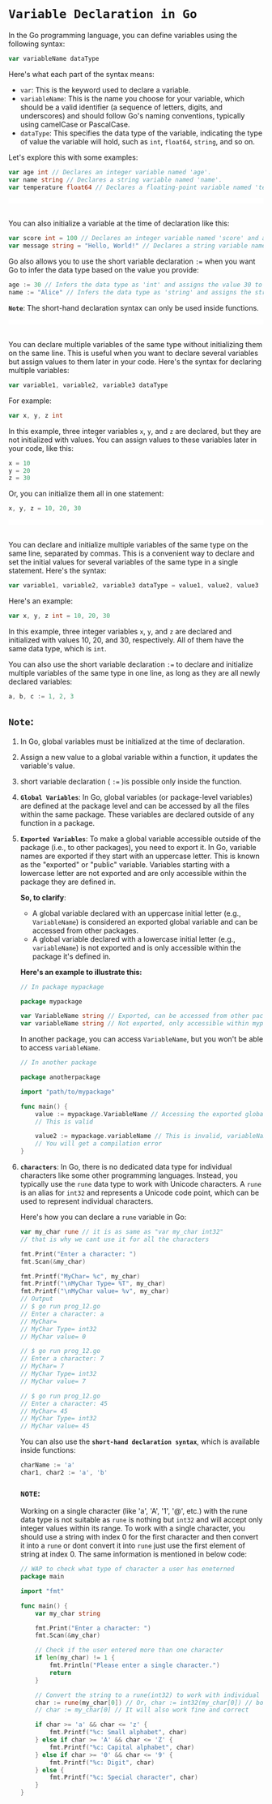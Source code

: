# `Variable Declaration in Go`

In the Go programming language, you can define variables using the following syntax:

```go
var variableName dataType
```

Here's what each part of the syntax means:

- `var`: This is the keyword used to declare a variable.
- `variableName`: This is the name you choose for your variable, which should be a valid identifier (a sequence of letters, digits, and underscores) and should follow Go's naming conventions, typically using camelCase or PascalCase.
- `dataType`: This specifies the data type of the variable, indicating the type of value the variable will hold, such as `int`, `float64`, `string`, and so on.

Let's explore this with some examples:

```go
var age int // Declares an integer variable named 'age'.
var name string // Declares a string variable named 'name'.
var temperature float64 // Declares a floating-point variable named 'temperature'.
```
<div style="border: 5px solid white;"></div>
<br>

You can also initialize a variable at the time of declaration like this:

```go
var score int = 100 // Declares an integer variable named 'score' and assigns it the value 100.
var message string = "Hello, World!" // Declares a string variable named 'message' and assigns it a string value.
```

Go also allows you to use the short variable declaration `:=` when you want Go to infer the data type based on the value you provide:

```go
age := 30 // Infers the data type as 'int' and assigns the value 30 to the 'age' variable.
name := "Alice" // Infers the data type as 'string' and assigns the string value to the 'name' variable.
```

**`Note`**: The short-hand declaration syntax can only be used inside functions.

<div style="border: 5px solid white;"></div>
<br>

You can declare multiple variables of the same type without initializing them on the same line. This is useful when you want to declare several variables but assign values to them later in your code. Here's the syntax for declaring multiple variables:

```go
var variable1, variable2, variable3 dataType
```

For example:

```go
var x, y, z int
```

In this example, three integer variables `x`, `y`, and `z` are declared, but they are not initialized with values. You can assign values to these variables later in your code, like this:

```go
x = 10
y = 20
z = 30
```

Or, you can initialize them all in one statement:

```go
x, y, z = 10, 20, 30
```

<div style="border: 5px solid white;"></div>
<br>

You can declare and initialize multiple variables of the same type on the same line, separated by commas. This is a convenient way to declare and set the initial values for several variables of the same type in a single statement. Here's the syntax:

```go
var variable1, variable2, variable3 dataType = value1, value2, value3
```

Here's an example:

```go
var x, y, z int = 10, 20, 30
```

In this example, three integer variables `x`, `y`, and `z` are declared and initialized with values 10, 20, and 30, respectively. All of them have the same data type, which is `int`.

You can also use the short variable declaration `:=` to declare and initialize multiple variables of the same type in one line, as long as they are all newly declared variables:

```go
a, b, c := 1, 2, 3
```

## **`Note`**:
1. In Go, global variables must be initialized at the time of declaration.
2. Assign a new value to a global variable within a function, it updates the variable's value.
3. short variable declaration ( `:=` )is possible only inside the function.
4. **`Global Variables`**: In Go, global variables (or package-level variables) are defined at the package level and can be accessed by all the files within the same package. These variables are declared outside of any function in a package.

5. **`Exported Variables`**: To make a global variable accessible outside of the package (i.e., to other packages), you need to export it. In Go, variable names are exported if they start with an uppercase letter. This is known as the "exported" or "public" variable. Variables starting with a lowercase letter are not exported and are only accessible within the package they are defined in.

    **So, to clarify**:

    - A global variable declared with an uppercase initial letter (e.g., `VariableName`) is considered an exported global variable and can be accessed from other packages.
    - A global variable declared with a lowercase initial letter (e.g., `variableName`) is not exported and is only accessible within the package it's defined in.

    **Here's an example to illustrate this:**

    ```go
    // In package mypackage

    package mypackage

    var VariableName string // Exported, can be accessed from other packages
    var variableName string // Not exported, only accessible within mypackage
    ```

    In another package, you can access `VariableName`, but you won't be able to access `variableName`.

    ```go
    // In another package

    package anotherpackage

    import "path/to/mypackage"

    func main() {
        value := mypackage.VariableName // Accessing the exported global variable
        // This is valid

        value2 := mypackage.variableName // This is invalid, variableName is not exported
        // You will get a compilation error
    }
    ```
6. **`characters`**:
    In Go, there is no dedicated data type for individual characters like some other programming languages. Instead, you typically use the `rune` data type to work with Unicode characters. A `rune` is an alias for `int32` and represents a Unicode code point, which can be used to represent individual characters.

    Here's how you can declare a `rune` variable in Go:

    ```go
    var my_char rune // it is as same as "var my_char int32"
	// that is why we cant use it for all the characters

	fmt.Print("Enter a character: ")
	fmt.Scan(&my_char)

	fmt.Printf("MyChar= %c", my_char)
	fmt.Printf("\nMyChar Type= %T", my_char)
	fmt.Printf("\nMyChar value= %v", my_char)
    // Output
    // $ go run prog_12.go
    // Enter a character: a
    // MyChar=
    // MyChar Type= int32
    // MyChar value= 0

    // $ go run prog_12.go 
    // Enter a character: 7
    // MyChar= 7
    // MyChar Type= int32
    // MyChar value= 7

    // $ go run prog_12.go 
    // Enter a character: 45
    // MyChar= 45
    // MyChar Type= int32
    // MyChar value= 45
    ```

    You can also use the **`short-hand declaration syntax`**, which is available inside functions:

    ```go
    charName := 'a'
    char1, char2 := 'a', 'b'
    ```
    ### **`NOTE`**: 
    Working on a single character (like 'a', 'A', '1', '@', etc.) with the rune data type is not suitable as `rune` is nothing but `int32` and will accept only integer values within its range. To work with a single character, you should use a string with index 0 for the first character and then convert it into a `rune` or dont convert it into `rune` just use the first element of string at index 0. The same information is mentioned in below code:

    ```go
    // WAP to check what type of character a user has eneterned
    package main

    import "fmt"

    func main() {
        var my_char string

        fmt.Print("Enter a character: ")
        fmt.Scan(&my_char)

        // Check if the user entered more than one character
        if len(my_char) != 1 {
            fmt.Println("Please enter a single character.")
            return
        }

        // Convert the string to a rune(int32) to work with individual characters
        char := rune(my_char[0]) // Or, char := int32(my_char[0]) // both are same
        // char := my_char[0] // It will also work fine and correct

        if char >= 'a' && char <= 'z' {
            fmt.Printf("%c: Small alphabet", char)
        } else if char >= 'A' && char <= 'Z' {
            fmt.Printf("%c: Capital alphabet", char)
        } else if char >= '0' && char <= '9' {
            fmt.Printf("%c: Digit", char)
        } else {
            fmt.Printf("%c: Special character", char)
        }
    }
    ```
